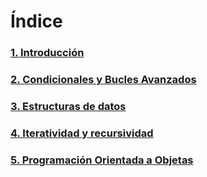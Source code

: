 # Índice

### **[1. Introducción](./1.%20Introducción.md)**
### **[2. Condicionales y Bucles Avanzados](./2.%20Condicionales%20y%20bucles%20avanzados.md)**
### **[3. Estructuras de datos](./3.%20Estructuras%20de%20datos.md)**
### **[4. Iteratividad y recursividad](./4.%20Iteratividad%20y%20recursividad.md)**
### **[5. Programación Orientada a Objetas](./4.%20Programación%20orientada%20a%20Objetos.md)**